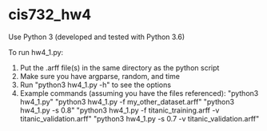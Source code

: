 # cis732_hw4

Use Python 3 (developed and tested with Python 3.6)

To run hw4_1.py:
1. Put the .arff file(s) in the same directory as the python script
2. Make sure you have argparse, random, and time
3. Run "python3 hw4_1.py -h" to see the options
4. Example commands (assuming you have the files referenced):
    "python3 hw4_1.py"
    "python3 hw4_1.py -f my_other_dataset.arff"
    "python3 hw4_1.py -s 0.8"
    "python3 hw4_1.py -f titanic_training.arff -v titanic_validation.arff"
    "python3 hw4_1.py -s 0.7 -v titanic_validation.arff"
